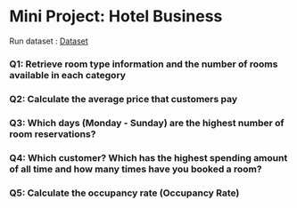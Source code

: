 # Mini Project: Hotel Business

Run dataset : [Dataset](https://replit.com/@me385/GrandParadiseHotel-Datasets)

### Q1: Retrieve room type information and the number of rooms available in each category

### Q2: Calculate the average price that customers pay

### Q3: Which days (Monday - Sunday) are the highest number of room reservations?

### Q4: Which customer? Which has the highest spending amount of all time and how many times have you booked a room?

### Q5: Calculate the occupancy rate (Occupancy Rate)
